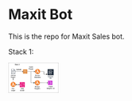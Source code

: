 # Maxit Bot

This is the repo for Maxit Sales bot. 

Stack 1: 

<img src="architecture/maxit.drawio.png" alt="Alt Text" style="max-width: 20%; max-height: 20%; cursor: zoom-in;">




